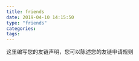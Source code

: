 ```yaml
---
title: friends
date: 2019-04-10 14:15:50
type: "friends"
categories:
tags:
---
```

这里编写您的友链声明，您可以陈述您的友链申请规则
